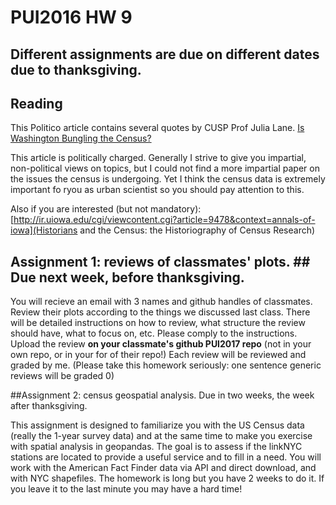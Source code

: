 # PUI2016 HW 9

## Different assignments are due on different dates due to thanksgiving. 

## Reading

This Politico article contains several quotes by CUSP Prof Julia Lane. 
[Is Washington Bungling the Census?](https://www.politico.com/agenda/story/2017/10/11/federal-data-collection-in-crisis-000537)

This article is politically charged. Generally I strive to give you impartial, non-political views on topics, but I could not find a more impartial paper on the issues the census is undergoing. Yet I think the census data is extremely important fo ryou as urban scientist so you should pay attention to this.

Also if you are interested (but not mandatory):
[http://ir.uiowa.edu/cgi/viewcontent.cgi?article=9478&context=annals-of-iowa](Historians and the Census: the Historiography of
Census Research)



## Assignment 1: reviews of classmates' plots. ## Due next week, before thanksgiving.

You will recieve an email with 3 names and github handles of classmates. Review their plots according to the things we discussed last class. 
There will be detailed instructions on how to review, what structure the review should have, what to focus on, etc. Please comply to the instructions. 
Upload the review **on your classmate's github PUI2017 repo** (not in your own repo, or in your for of their repo!)
Each review will be reviewed and graded by me. (Please take this homework seriously: one sentence generic reviews will be graded 0)

##Assignment 2: census geospatial analysis. Due in two weeks, the week after thanksgiving. 

This assignment is designed to familiarize you with the US Census data (really the 1-year survey data) and at the same time to make you exercise with spatial analysis in geopandas.
The goal is to assess if the linkNYC stations are located to provide a useful service and to fill in a need. You will work with the American Fact Finder data via API and direct download, and with NYC shapefiles.
The homework is long but you have 2 weeks to do it. If you leave it to the last minute you may have a hard time!


